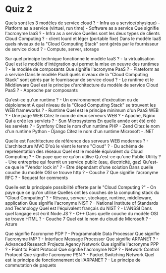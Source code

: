 # Quiz 2

Quels sont les 3 modèles de service cloud ?
    - Infra as a service(physique)
    - Platform as a service (virtuel, run time)
    - Software as a service
Que signifie l'acronyme IaaS ?
    - Infra as a service
Quelles sont les deux types de clients Cloud Computing ?
    - client lourd et léger (portable fixe)
Dans le modèle IaaS quels niveaux de la "Cloud Computing Stack" sont gérés par le fournisseur de service cloud ?
    - Compute, server, storage

Sur quel principe technique fonctionne le modèle IaaS ?
    - la virtualisation
Quel est le modèle d'intégration qui permet la mise en oeuvre des runtimes ?
    - le modèle de composants
Que signifie l'acronyme PaaS ?
    - Plateform as a service
Dans le modèle PaaS quels niveaux de la "Cloud Computing Stack" sont gérés par le fournisseur de service cloud ?
    - Le runtime et le Middleware
Quel est le principe d'architecture du modèle de service Cloud PaaS ?
    - Approche par composants

Qu'est-ce qu'un runtime ?
    - Un environnement d'exécution ou de déploiement
A quel niveau de la "Cloud Computing Stack" se trouvent les WEB frameworks ?
    - Runtime
Quel est le principe minimum d'un PaaS WEB ?
    - Une page WEB
Citez le nom de deux serveurs WEB ?
    - Apache, Nginx
Qui a créé les servlets ?
    - Sun Microsystems
En quelle année ont été créé les servlets ?
    - Symfony
Citez le nom d'un runtime PHP
    - Zend
Citez le nom d'un runtime Python
    - Django
Citez le nom d'un runtime Microsoft
    - .NET

Quelle est l'architecture de référence des serveurs WEB modernes ?
    - L'architecture MVC
D'où le vient le terme "Cloud" ?
    - Du schéma de représentation des réseaux
Quel est le modèle équivalent du Cloud Computing ?
    - On paye que ce qu'on utilise
Qu'est-ce qu'une Public Utility ?
    - Une entreprise qui fournit un service public (eau, électricité, gaz)
Qu'est-ce que le "Vendor lock in" ?
    - Etre dépendant d'une solution
Dans quelle couche du modèle OSI se trouve http ?
    - Couche 7
Que signifie l'acronyme RFC ?
    - Request for comments

Quelle est la principale possibilité offerte par le "Cloud Computing ?"
    - On paye que ce qu'on utilise
Quelles ont les couches de la computing stack du "Cloud Computing" ?
    - Réseau, serveur, stockage, runtime, middleware, application
Que signifie l'acronyme NIST ?
    - National Institute of Standards and Technology
Quel est l'équivalent français du NIST ?
    - L'ANSSI
Dans quel langage est écrit Node.JS ?
    - C++
Dans quelle couche du modèle OSI se trouve HTML ?
    - Couche 7
Quel est le nom du cloud de Microsoft ?
    - Azure

Que signifie l'acronyme PDP ?
    - Programmable Data Processor
Que signifie l'acronyme IMP ?
    - Interface Message Processor
Que signifie ARPANET ?
    - Advanced Research Projects Agency Network
Que signifie l'acronyme PPP ?
    - Point to Point Protocol
Que signifie l'acronyme NCP ?
    - Network Control Protocol
Que signifie l'acronyme PSN ?
    - Packet Switching Network
Quel est le principe de fonctionnement de l'ARPANET ?
    - Le principe de commutation de paquets